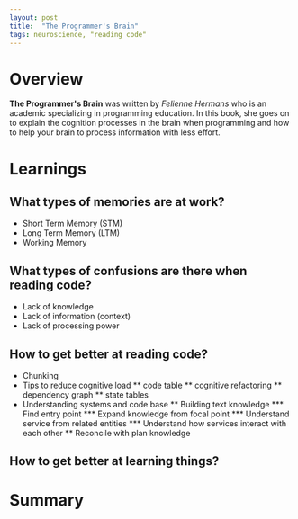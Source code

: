 ```yaml
---
layout: post
title:  "The Programmer's Brain"
tags: neuroscience, "reading code"
---
```

# Overview

**The Programmer's Brain** was written by *Felienne Hermans* who is an academic specializing in programming education. In this book, she goes on to explain the cognition processes in the brain when programming and how to help your brain to process information with less effort.
 
# Learnings

## What types of memories are at work?
* Short Term Memory (STM)
* Long Term Memory (LTM)
* Working Memory

## What types of confusions are there when reading code?
* Lack of knowledge
* Lack of information (context)
* Lack of processing power

## How to get better at reading code?
* Chunking
* Tips to reduce cognitive load
** code table
** cognitive refactoring
** dependency graph
** state tables
* Understanding systems and code base
** Building text knowledge
*** Find entry point
*** Expand knowledge from focal point
*** Understand service from related entities
*** Understand how services interact with each other
** Reconcile with plan knowledge

## How to get better at learning things?

# Summary
